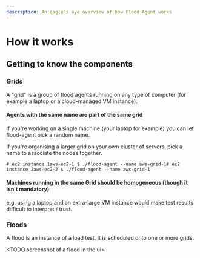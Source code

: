 ```yaml
---
description: An eagle's eye overview of how Flood Agent works
---
```


# How it works

## Getting to know the components

### Grids

A "grid" is a group of flood agents running on any type of computer \(for example a laptop or a cloud-managed VM instance\).

#### Agents with the same name are part of the same grid

If you're working on a single machine \(your laptop for example\) you can let flood-agent pick a random name.

If you're organising a larger grid on your own cluster of servers, pick a name to associate the nodes together.

```text
# ec2 instance 1aws-ec2-1 $ ./flood-agent --name aws-grid-1# ec2 instance 2aws-ec2-2 $ ./flood-agent --name aws-grid-1
```

#### Machines running in the same Grid should be homogeneous \(though it isn't mandatory\)

e.g. using a laptop and an extra-large VM instance would make test results difficult to interpret / trust.

### Floods

A flood is an instance of a load test. It is scheduled onto one or more grids.

&lt;TODO screenshot of a flood in the ui&gt;

